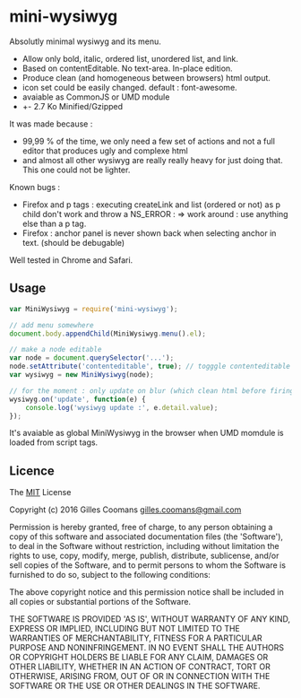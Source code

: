 # mini-wysiwyg

Absolutly minimal wysiwyg and its menu.

- Allow only bold, italic, ordered list, unordered list, and link.
- Based on contentEditable. No text-area. In-place edition.
- Produce clean (and homogeneous between browsers) html output.
- icon set could be easily changed. default : font-awesome.
- avaiable as CommonJS or UMD module
- +- 2.7 Ko Minified/Gzipped


It was made because :
- 99,99 % of the time, we only need a few set of actions and not a full editor that produces ugly and complexe html
- and almost all other wysiwyg are really really heavy for just doing that. This one could not be lighter.


Known bugs :
- Firefox and p tags : executing createLink and list (ordered or not) as p child don't work and throw a NS_ERROR : 
	=> work around : use anything else than a p tag.
- Firefox : anchor panel is never shown back when selecting anchor in text. (should be debugable)


Well tested in Chrome and Safari.

## Usage

```javascript
var MiniWysiwyg = require('mini-wysiwyg');

// add menu somewhere
document.body.appendChild(MiniWysiwyg.menu().el);

// make a node editable
var node = document.querySelector('...');
node.setAttribute('contenteditable', true); // togggle contenteditable to allow edition and menu handling.
var wysiwyg = new MiniWysiwyg(node);

// for the moment : only update on blur (which clean html before firing event)
wysiwyg.on('update', function(e) {
	console.log('wysiwyg update :', e.detail.value);
});

```

It's avaiable as global MiniWysiwyg in the browser when UMD momdule is loaded from script tags.


## Licence

The [MIT](http://opensource.org/licenses/MIT) License

Copyright (c) 2016 Gilles Coomans <gilles.coomans@gmail.com>

Permission is hereby granted, free of charge, to any person obtaining a copy of this software and associated documentation files (the 'Software'), to deal in the Software without restriction, including without limitation the rights to use, copy, modify, merge, publish, distribute, sublicense, and/or sell copies of the Software, and to permit persons to whom the Software is furnished to do so, subject to the following conditions:

The above copyright notice and this permission notice shall be included in all copies or substantial portions of the Software.

THE SOFTWARE IS PROVIDED 'AS IS', WITHOUT WARRANTY OF ANY KIND, EXPRESS OR IMPLIED, INCLUDING BUT NOT LIMITED TO THE WARRANTIES OF MERCHANTABILITY, FITNESS FOR A PARTICULAR PURPOSE AND NONINFRINGEMENT. IN NO EVENT SHALL THE AUTHORS OR COPYRIGHT HOLDERS BE LIABLE FOR ANY CLAIM, DAMAGES OR OTHER LIABILITY, WHETHER IN AN ACTION OF CONTRACT, TORT OR OTHERWISE, ARISING FROM, OUT OF OR IN CONNECTION WITH THE SOFTWARE OR THE USE OR OTHER DEALINGS IN THE SOFTWARE.